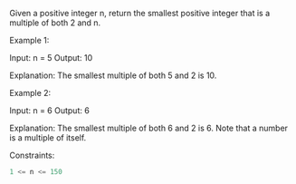 Given a positive integer n, return the smallest positive integer that is a multiple of both 2 and n.
 

Example 1:

Input: n = 5
Output: 10

Explanation: The smallest multiple of both 5 and 2 is 10.


Example 2:

Input: n = 6
Output: 6

Explanation: The smallest multiple of both 6 and 2 is 6. Note that a number is a multiple of itself.
 

Constraints:
```js
1 <= n <= 150